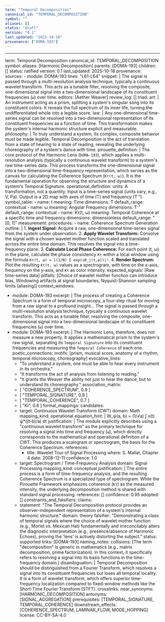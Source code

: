 ```yaml
---
term: "Temporal Decomposition"
canonical_id: "TEMPORAL_DECOMPOSITION"
symbol: ""
aliases: []
status: "draft"
version: "0.1"
last_updated: "2025-10-18"
provenance: ["DOMA-193"]
---
```


---
term: Temporal Decomposition
canonical_id: TEMPORAL_DECOMPOSITION
symbol: 
aliases: [Harmonic Decomposition]
parents: [DOMA-193]
children: []
status: ratified
version: 0.1
last_updated: 2025-10-18
provenance:
  sources:
    - module: DOMA-193
      lines: "L61-L64"
      snippet: |
        The signal is passed through a multi-resolution analysis technique, typically a continuous wavelet transform. This acts as a tunable filter, resolving the composite, one-dimensional signal into a two-dimensional landscape of its constituent frequencies (`ω`) over time.
  editors: [Aether Weaver]
  review_log: []
triad:
  art: |
    An instrument acting as a prism, splitting a system's singular song into its constituent colors. It reveals the full spectrum of its inner life, turning the undifferentiated whole into a legible score.
  law: |
    Any one-dimensional time-series signal can be resolved into a two-dimensional representation of its constituent frequencies as a function of time. This transformation makes the system's internal harmonic structure explicit and measurable.
  philosophy: |
    To truly understand a system, its complex, composite behavior must be made legible. Temporal Decomposition is the act of translation from a state of hearing to a state of reading, revealing the underlying choreography of a system's dance with time.
pirouette_definition: |
  The core protocol of the Harmonic Lens (`DOMA-193`), which applies a multi-resolution analysis (typically a continuous wavelet transform) to a system's raw time-series data. This process transforms the one-dimensional signal into a two-dimensional time-frequency representation, which serves as the canvas for calculating the Coherence Spectrum (`Kτ(t, ω)`). It is the fundamental operation for observing the structure and dynamics of a system's Temporal Signature.
operational_definition:
  units: A transformation, not a quantity. Input is a time-series signal (units vary, e.g., V, Pa). Output is a 2D map with axes of time (T) and frequency (T⁻¹).
  symbol_table:
    - name: t
      meaning: Time
      dimensions: T
      default_range: contextual
    - name: ω
      meaning: Angular Frequency
      dimensions: T⁻¹
      default_range: contextual
    - name: Kτ(t, ω)
      meaning: Temporal Coherence at a specific time and frequency
      dimensions: dimensionless
      default_range: "[0, 1]"
  measurement:
    procedures:
      - name: Coherence Spectrum Generation
        outline: |
          1. **Ingest Signal:** Acquire a raw, one-dimensional time-series signal from the system under observation.
          2. **Apply Wavelet Transform:** Convolve the signal with a chosen wavelet mother function scaled and translated across the entire time domain. This resolves the signal into a time-frequency plane.
          3. **Calculate Local Phase Coherence:** For each point (t, ω) in the plane, calculate the phase consistency `Kτ` within a local window using the formula `Kτ(t, ω) = |(1/N) Σ exp(iθ_j(t,ω))|²`.
          4. **Render Spectrum:** Plot the resulting `Kτ(t, ω)` values as a spectrogram, with time on the x-axis, frequency on the y-axis, and `Kτ` as color intensity.
        expected_signals: [Raw time-series data]
        pitfalls: [Choice of wavelet mother function can introduce bias, Windowing artifacts at signal boundaries, Nyquist-Shannon sampling limits (aliasing)]
context_windows:
  - module: DOMA-193
    excerpt: |
      The process of creating a Coherence Spectrum is a form of temporal microscopy, a four-step ritual for moving from a raw signal to a profound insight... The signal is passed through a multi-resolution analysis technique, typically a continuous wavelet transform. This acts as a tunable filter, resolving the composite, one-dimensional signal into a two-dimensional landscape of its constituent frequencies (`ω`) over time.
  - module: DOMA-193
    excerpt: |
      The Harmonic Lens, therefore, does not measure a new property. It applies a mathematical prism to the system's raw signal, separating its `Temporal Signature` into its constituent frequencies and measuring the `Temporal Coherence` of each one.
poetic_connections:
  motifs: [prism, musical score, anatomy of a rhythm, temporal microscopy, choreography]
  evocative_lines:
    - "To *understand* a system, one must be able to hear every instrument in its orchestra."
    - "It transforms the act of analysis from listening to reading."
    - "It grants the Weaver the ability not just to hear the dance, but to understand its choreography."
  association_matrix:
    - [ "COHERENCE_SPECTRUM", 0.9 ]
    - [ "TEMPORAL_SIGNATURE", 0.8 ]
    - [ "TEMPORAL_COHERENCE", 0.7 ]
    - [ "Ki", 0.6 ]
formal_mappings:
  candidates:
    - target: Continuous Wavelet Transform (CWT)
      domain: Math
      mapping_kind: operational
      equation_hint: |
        W_ψ(a, b) = (1/√a) ∫ x(t) ψ*((t-b)/a) dt
      justification: |
        The module explicitly describes using a "continuous wavelet transform" as the primary technique for resolving a signal into time and frequency (`ω`), which directly corresponds to the mathematical and operational definition of a CWT. This produces a scalogram or spectrogram, the basis for the Coherence Spectrum.
      references:
        - title: Wavelet Tour of Signal Processing
          where: S. Mallat, Chapter 4
          date: 2008-12-11
      confidence: 1.0
    - target: Spectrogram / Time-Frequency Analysis
      domain: Signal Processing
      mapping_kind: conceptual
      justification: |
        The entire process is a form of time-frequency analysis, and the resulting Coherence Spectrum is a specialized type of spectrogram. While the Pirouette Framework emphasizes coherence (`Kτ`) as the measured intensity, the underlying decomposition method is shared with standard signal processing.
      references: []
      confidence: 0.95
  adopted: []
constraints_and_falsifiers:
  claims:
    - statement: "The Temporal Decomposition protocol provides an observer-independent representation of a system's internal harmonic structure."
      domain: theory
      falsifier: "Demonstrating a class of temporal signals where the choice of wavelet mother function (e.g., Morlet vs. Mexican Hat) fundamentally and irreconcilably alters the diagnostic interpretation (e.g., presence/absence of Harmonic Echoes), proving the 'lens' is actively distorting the subject."
      status: supported
      links: [DOMA-193]
naming_notes:
  collisions: [The term "decomposition" is generic in mathematics (e.g., matrix decomposition, prime factorization). In this context, it specifically refers to resolving a signal into its basis functions in the time-frequency domain.]
  disambiguation: |
    Temporal Decomposition should be distinguished from a Fourier Transform, which resolves a signal into its constituent frequencies but loses all temporal locality. It is a form of wavelet transform, which offers superior time-frequency localization compared to fixed-window methods like the Short-Time Fourier Transform (STFT).
crosslinks:
  near_synonyms: [HARMONIC_DECOMPOSITION]
  antonyms: [SIGNAL_AGGREGATION]
  prerequisites: [TEMPORAL_SIGNATURE, TEMPORAL_COHERENCE]
  downstream_effects: [COHERENCE_SPECTRUM, LAMINAR_FLOW, MODE_HOPPING]
license: CC-BY-SA-4.0